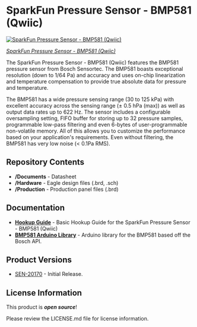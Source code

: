 SparkFun Pressure Sensor - BMP581 (Qwiic) 
=========================================

[![SparkFun Pressure Sensor - BMP581 (Qwiic)](https://cdn.sparkfun.com/r/600-600/assets/learn_tutorials/2/5/5/0/SparkFun_Pressure_Sensor_BMP581_Qwiic-Thumbnail.jpg)](https://www.sparkfun.com/products/20170)

[*SparkFun Pressure Sensor - BMP581 (Qwiic)*](https://www.sparkfun.com/products/20170)

The SparkFun Pressure Sensor - BMP581 (Qwiic) features the BMP581 pressure sensor from Bosch Sensortec. The BMP581 boasts exceptional resolution (down to 1/64 Pa) and accuracy  and uses on-chip linearization and temperature compensation to provide true absolute data for pressure and temperature. 

The BMP581 has a wide pressure sensing range (30 to 125 kPa) with excellent accuracy across the sensing range (&plusmn; 0.5 hPa (max)) as well as output data rates up to 622 Hz. The sensor includes a configurable oversampling setting, FIFO buffer for storing up to 32 pressure samples, programmable low-pass filtering and even 6-bytes of user-programmable non-volatile memory. All of this allows you to customize the performance based on your application's requirements. Even without filtering, the BMP581 has very low noise (< 0.1Pa RMS).

Repository Contents
-------------------
* **/Documents** - Datasheet
* **/Hardware** - Eagle design files (.brd, .sch)
* **/Production** - Production panel files (.brd)

Documentation
-------------
* **[Hookup Guide](https://learn.sparkfun.com/tutorials/qwiic-pressure-sensor-bmp581-hookup-guide)** - Basic Hookup Guide for the SparkFun Pressure Sensor - BMP581 (Qwiic)
* **[BMP581 Arduino Library](https://github.com/sparkfun/SparkFun_BMP581_Arduino_Library)** - Arduino library for the BMP581 based off the Bosch API.

Product Versions
----------------
* [SEN-20170](https://www.sparkfun.com/products/20170) - Initial Release.

License Information
-------------------

This product is _**open source**_! 

Please review the LICENSE.md file for license information. 
